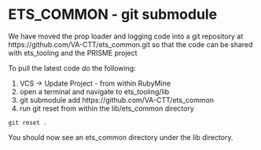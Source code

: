 
<h1>ETS_COMMON - git submodule</h1>
We have moved the prop loader and logging code into a git repository at https://github.com/VA-CTT/ets_common.git so that the code can
be shared with ets_tooling and the PRISME project

To pull the latest code do the following:
<ol>
<li>VCS -> Update Project - from within RubyMine</li>
<li>open a terminal and navigate to ets_tooling/lib</li>
<li>git submodule add https://github.com/VA-CTT/ets_common</li>
<li>run git reset from within the lib/ets_common directory</li>
</ol>

```
git reset .
```

You should now see an ets_common directory under the lib directory.